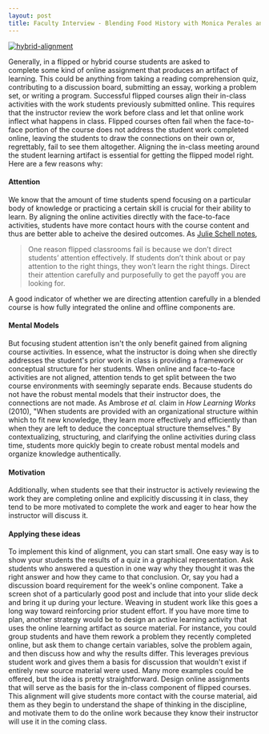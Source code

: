 ```yaml
---
layout: post
title: Faculty Interview - Blending Food History with Monica Perales and Todd Romero
---
```


[![hybrid-alignment](http://www.instruction.uh.edu/wp-content/uploads/2016/08/hybrid-alignment.jpg)](http://www.instruction.uh.edu/wp-content/uploads/2016/08/hybrid-alignment.jpg)

Generally, in a flipped or hybrid course students are asked to complete some kind of online assignment that produces an artifact of learning. This could be anything from taking a reading comprehension quiz, contributing to a discussion board, submitting an essay, working a problem set, or writing a program. Successful flipped courses align their in-class activities with the work students previously submitted online. This requires that the instructor review the work before class and let that online work inflect what happens in class. Flipped courses often fail when the face-to-face portion of the course does not address the student work completed online, leaving the students to draw the connections on their own or, regrettably, fail to see them altogether. Aligning the in-class meeting around the student learning artifact is essential for getting the flipped model right. Here are a few reasons why:

#### Attention

We know that the amount of time students spend focusing on a particular body of knowledge or practicing a certain skill is crucial for their ability to learn. By aligning the online activities directly with the face-to-face activities, students have more contact hours with the course content and thus are better able to acheive the desired outcomes. As [Julie Schell notes](https://blog.peerinstruction.net/2016/02/08/why-flipped-classrooms-fail/),

> One reason flipped classrooms fail is because we don’t direct students’ attention effectively. If students don’t think about or pay attention to the right things, they won’t learn the right things. Direct their attention carefully and purposefully to get the payoff you are looking for.

A good indicator of whether we are directing attention carefully in a blended course is how fully integrated the online and offline components are.

#### Mental Models

But focusing student attention isn't the only benefit gained from aligning course activities. In essence, what the instructor is doing when she directly addresses the student's prior work in class is providing a framework or conceptual structure for her students. When online and face-to-face activities are not aligned, attention tends to get split between the two course environments with seemingly separate ends. Because students do not have the robust mental models that their instructor does, the connections are not made. As Ambrose _et al._ claim in _How Learning Works_ (2010), "When students are provided with an organizational structure within which to fit new knowledge, they learn more effectively and efficiently than when they are left to deduce the conceptual structure themselves." By contextualizing, structuring, and clarifying the online activities during class time, students more quickly begin to create robust mental models and organize knowledge authentically.

#### Motivation

Additionally, when students see that their instructor is actively reviewing the work they are completing online and explicitly discussing it in class, they tend to be more motivated to complete the work and eager to hear how the instructor will discuss it.

#### Applying these ideas

To implement this kind of alignment, you can start small. One easy way is to show your students the results of a quiz in a graphical representation. Ask students who answered a question in one way why they thought it was the right answer and how they came to that conclusion. Or, say you had a discussion board requirement for the week's online component. Take a screen shot of a particularly good post and include that into your slide deck and bring it up during your lecture. Weaving in student work like this goes a long way toward reinforcing prior student effort. If you have more time to plan, another strategy would be to design an active learning activity that uses the online learning artifact as source material. For instance, you could group students and have them rework a problem they recently completed online, but ask them to change certain variables, solve the problem again, and then discuss how and why the results differ. This leverages previous student work and gives them a basis for discussion that wouldn't exist if entirely new source material were used. Many more examples could be offered, but the idea is pretty straightforward. Design online assignments that will serve as the basis for the in-class component of flipped courses. This alignment will give students more contact with the course material, aid them as they begin to understand the shape of thinking in the discipline, and motivate them to do the online work because they know their instructor will use it in the coming class.
